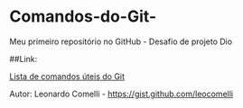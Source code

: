 # Comandos-do-Git-
Meu primeiro repositório no GitHub - Desafio de projeto Dio

##Link:

[Lista de comandos úteis do Git](https://gist.github.com/leocomelli/2545add34e4fec21ec16)

Autor: Leonardo Comelli - https://gist.github.com/leocomelli